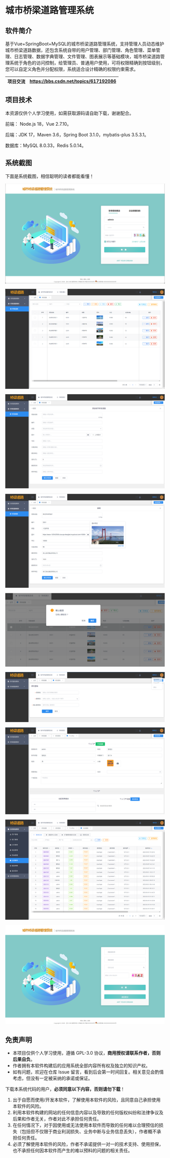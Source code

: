 # **城市桥梁道路管理系统**

## 软件简介

基于Vue+SpringBoot+MySQL的城市桥梁道路管理系统，支持管理人员动态维护城市桥梁道路数据，还包含系统自带的用户管理、部门管理、角色管理、菜单管理、日志管理、数据字典管理、文件管理、图表展示等基础模块，城市桥梁道路管理系统于角色的访问控制，给管理员、普通用户使用，可将权限精确到按钮级别，您可以自定义角色并分配权限，系统适合设计精确的权限约束需求。

| 项目交流 | https://bbs.csdn.net/topics/617192086 |
| -------- | ------------------------------------- |

## 项目技术

本资源仅供个人学习使用，如需获取源码请自助下载，谢谢配合。

前端： Node.js 18，Vue 2.7.10。

后端：JDK 17，Maven 3.6，Spring Boot 3.1.0，mybatis-plus 3.5.3.1。

数据库：MySQL 8.0.33，Redis 5.0.14。

## 系统截图

下面是系统截图，相信聪明的读者都能看懂！

![输入图片说明](image/01.png)

![输入图片说明](image/02.png)

![输入图片说明](image/03.png)

![输入图片说明](image/04.png)

![输入图片说明](image/05.png)

![输入图片说明](image/06.png)

![输入图片说明](image/07.png)

![输入图片说明](image/08.png)

![输入图片说明](image/09.png)

## 免责声明

- 本项目仅供个人学习使用，遵循 GPL-3.0 协议，**商用授权请联系作者，否则后果自负**。
- 作者拥有本软件构建后的应用系统全部内容所有权及独立的知识产权。
- 如有问题，欢迎在仓库 Issue 留言，看到后会第一时间回复。相关意见会酌情考虑，但没有一定被采纳的承诺或保证。

下载本系统代码的用户，**必须同意以下内容，否则请勿下载**！

1. 出于自愿而使用/开发本软件，了解使用本软件的风险，且同意自己承担使用本软件的风险。
2. 利用本软件构建的网站的任何信息内容以及导致的任何版权纠纷和法律争议及后果和作者无关，作者对此不承担任何责任。
3. 在任何情况下，对于因使用或无法使用本软件而导致的任何难以合理预估的损失（包括但不仅限于商业利润损失、业务中断与业务信息丢失），作者概不承担任何责任。
4. 必须了解使用本软件的风险，作者不承诺提供一对一的技术支持、使用担保，也不承担任何因本软件而产生的难以预料的问题的相关责任。
